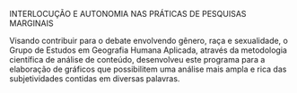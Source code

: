 INTERLOCUÇÃO E AUTONOMIA NAS PRÁTICAS DE PESQUISAS MARGINAIS

Visando contribuir para o debate envolvendo gênero, raça e sexualidade, o Grupo de Estudos em Geografia Humana Aplicada, através da metodologia científica de análise de conteúdo, desenvolveu este programa para a elaboração de gráficos que possibilitem uma análise mais ampla e rica das subjetividades contidas em diversas palavras.

